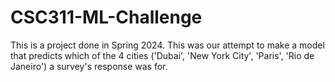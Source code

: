 # CSC311-ML-Challenge
This is a project done in Spring 2024. This was our attempt to make a model that predicts which of the 4 cities ('Dubai', 'New York City', 'Paris', 'Rio de Janeiro') a survey's response was for.
